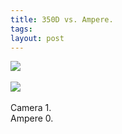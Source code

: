 ```yaml
---
title: 350D vs. Ampere.
tags: 
layout: post
---
```

<img src="http://fuzzymonk.com/photos/cats/image/595/IMG_1792-AmpereSleepingLighter.jpg" align="center" class="picture"><br /><br /><img src="http://fuzzymonk.com/photos/cats/image/595/IMG_1800-AmpereChillinLight_001.jpg" align="center" class="picture"><br /><br />Camera 1.<br />Ampere 0.<br />
